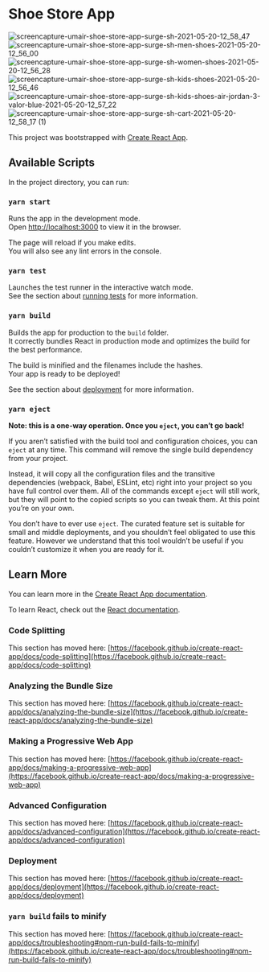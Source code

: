 # Shoe Store App

![screencapture-umair-shoe-store-app-surge-sh-2021-05-20-12_58_47](https://user-images.githubusercontent.com/67727132/118941478-36fb2500-b96b-11eb-86a0-d1f2f428f6ac.png)
![screencapture-umair-shoe-store-app-surge-sh-men-shoes-2021-05-20-12_56_00](https://user-images.githubusercontent.com/67727132/118941545-48443180-b96b-11eb-9f58-53bb67497458.png)
![screencapture-umair-shoe-store-app-surge-sh-women-shoes-2021-05-20-12_56_28](https://user-images.githubusercontent.com/67727132/118941583-5003d600-b96b-11eb-8da0-0432446af756.png)
![screencapture-umair-shoe-store-app-surge-sh-kids-shoes-2021-05-20-12_56_46](https://user-images.githubusercontent.com/67727132/118941654-60b44c00-b96b-11eb-8ca5-fc49647171f4.png)
![screencapture-umair-shoe-store-app-surge-sh-kids-shoes-air-jordan-3-valor-blue-2021-05-20-12_57_22](https://user-images.githubusercontent.com/67727132/118941696-6c077780-b96b-11eb-9b40-aaa274d9d9ca.png)
![screencapture-umair-shoe-store-app-surge-sh-cart-2021-05-20-12_58_17 (1)](https://user-images.githubusercontent.com/67727132/118941735-775aa300-b96b-11eb-9769-1fd7d38db26d.png)


This project was bootstrapped with [Create React App](https://github.com/facebook/create-react-app).

## Available Scripts

In the project directory, you can run:

### `yarn start`

Runs the app in the development mode.\
Open [http://localhost:3000](http://localhost:3000) to view it in the browser.

The page will reload if you make edits.\
You will also see any lint errors in the console.

### `yarn test`

Launches the test runner in the interactive watch mode.\
See the section about [running tests](https://facebook.github.io/create-react-app/docs/running-tests) for more information.

### `yarn build`

Builds the app for production to the `build` folder.\
It correctly bundles React in production mode and optimizes the build for the best performance.

The build is minified and the filenames include the hashes.\
Your app is ready to be deployed!

See the section about [deployment](https://facebook.github.io/create-react-app/docs/deployment) for more information.

### `yarn eject`

**Note: this is a one-way operation. Once you `eject`, you can’t go back!**

If you aren’t satisfied with the build tool and configuration choices, you can `eject` at any time. This command will remove the single build dependency from your project.

Instead, it will copy all the configuration files and the transitive dependencies (webpack, Babel, ESLint, etc) right into your project so you have full control over them. All of the commands except `eject` will still work, but they will point to the copied scripts so you can tweak them. At this point you’re on your own.

You don’t have to ever use `eject`. The curated feature set is suitable for small and middle deployments, and you shouldn’t feel obligated to use this feature. However we understand that this tool wouldn’t be useful if you couldn’t customize it when you are ready for it.

## Learn More

You can learn more in the [Create React App documentation](https://facebook.github.io/create-react-app/docs/getting-started).

To learn React, check out the [React documentation](https://reactjs.org/).

### Code Splitting

This section has moved here: [https://facebook.github.io/create-react-app/docs/code-splitting](https://facebook.github.io/create-react-app/docs/code-splitting)

### Analyzing the Bundle Size

This section has moved here: [https://facebook.github.io/create-react-app/docs/analyzing-the-bundle-size](https://facebook.github.io/create-react-app/docs/analyzing-the-bundle-size)

### Making a Progressive Web App

This section has moved here: [https://facebook.github.io/create-react-app/docs/making-a-progressive-web-app](https://facebook.github.io/create-react-app/docs/making-a-progressive-web-app)

### Advanced Configuration

This section has moved here: [https://facebook.github.io/create-react-app/docs/advanced-configuration](https://facebook.github.io/create-react-app/docs/advanced-configuration)

### Deployment

This section has moved here: [https://facebook.github.io/create-react-app/docs/deployment](https://facebook.github.io/create-react-app/docs/deployment)

### `yarn build` fails to minify

This section has moved here: [https://facebook.github.io/create-react-app/docs/troubleshooting#npm-run-build-fails-to-minify](https://facebook.github.io/create-react-app/docs/troubleshooting#npm-run-build-fails-to-minify)
